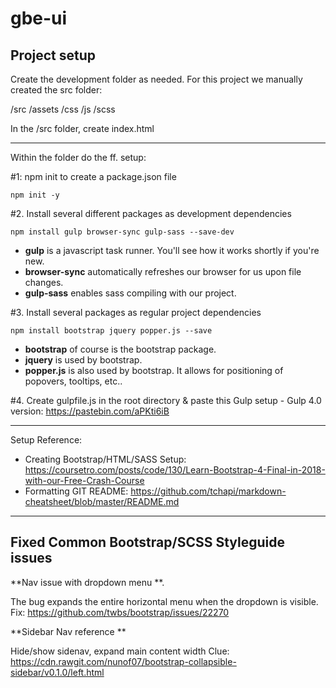 # gbe-ui

## Project setup

Create the development folder as needed.
For this project we manually created the src folder:

/src
    /assets
    /css
    /js
    /scss

In the /src folder, create index.html

------------

Within the folder do the ff. setup:

#1: npm init to create a package.json file
```
npm init -y
```
#2. Install several different packages as development dependencies
```
npm install gulp browser-sync gulp-sass --save-dev
```
* **gulp** is a javascript task runner. You'll see how it works shortly if you're new.
* **browser-sync** automatically refreshes our browser for us upon file changes.
* **gulp-sass** enables sass compiling with our project.

#3. Install several packages as regular project dependencies
```
npm install bootstrap jquery popper.js --save
```
* **bootstrap** of course is the bootstrap package.
* **jquery** is used by bootstrap.
* **popper.js** is also used by bootstrap. It allows for positioning of popovers, tooltips, etc..

#4. Create gulpfile.js in the root directory & paste this Gulp setup - Gulp 4.0 version: https://pastebin.com/aPKti6iB

------------

Setup Reference:
* Creating Bootstrap/HTML/SASS Setup: https://coursetro.com/posts/code/130/Learn-Bootstrap-4-Final-in-2018-with-our-Free-Crash-Course
* Formatting GIT README: https://github.com/tchapi/markdown-cheatsheet/blob/master/README.md

------------


## Fixed Common Bootstrap/SCSS Styleguide issues

**Nav issue with dropdown menu **.

The bug expands the entire horizontal menu when the dropdown is visible.
Fix: https://github.com/twbs/bootstrap/issues/22270

**Sidebar Nav reference **

Hide/show sidenav, expand main content width
Clue: https://cdn.rawgit.com/nunof07/bootstrap-collapsible-sidebar/v0.1.0/left.html
